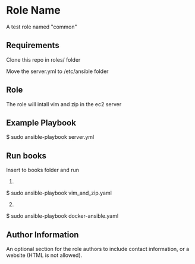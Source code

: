 Role Name
=========

A test role named "common"

Requirements
------------

Clone this repo in roles/ folder

Move the server.yml to  /etc/ansible folder

Role 
--------------
The role will intall vim and zip in the ec2 server 

Example Playbook
----------------

$ sudo ansible-playbook server.yml


Run books
---------
Insert to books folder and run

1. 
  $ sudo ansible-playbook vim_and_zip.yaml                 

  2.
$ sudo ansible-playbook docker-ansible.yaml

Author Information
------------------

An optional section for the role authors to include contact information, or a website (HTML is not allowed).
